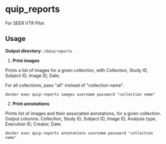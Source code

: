 # quip_reports
For SEER VTR Pilot

## Usage

**Output directory:** `/data/reports`

1. **Print images**

Prints a list of images for a given collection, with Collection, Study ID, Subject ID, Image ID, Date.  

For all collections, pass "all" instead of "collection name".
<!-- python3.6 images.py username password "collection name" -->

```
docker exec quip-reports images username password "collection name"
```

2. **Print annotations**

Prints list of images and their associated annotations, for a given collection.  Output columns: Collection, Study ID, Subject ID, Image ID, Analysis type, Execution ID, Creator, Date.

<!-- For all collections, pass "all" instead of "collection name". -->
<!-- python3.6 annotations.py username password "collection name" -->

```
docker exec quip-reports annotations username password "collection name"
```

<!-- 
docker build -t quip_reports . && docker run --network="quip_distro_default" --name quip-reports -it -d quip_reports /bin/bash
-->
